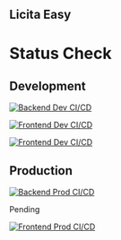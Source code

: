 ## Licita Easy

<!--

**Here are some ideas to get you started:**

🙋‍♀️ A short introduction - what is your organization all about?
🌈 Contribution guidelines - how can the community get involved?
👩‍💻 Useful resources - where can the community find your docs? Is there anything else the community should know?
🍿 Fun facts - what does your team eat for breakfast?
🧙 Remember, you can do mighty things with the power of [Markdown](https://docs.github.com/github/writing-on-github/getting-started-with-writing-and-formatting-on-github/basic-writing-and-formatting-syntax)
-->

# Status Check

## Development

[![Backend Dev CI/CD](https://github.com/licitaeasy/webapp-backend/actions/workflows/deploy-dev.yml/badge.svg)](https://github.com/licitaeasy/webapp-backend/actions/workflows/deploy-dev.yml)

[![Frontend Dev CI/CD](https://github.com/licitaeasy/landing-page/actions/workflows/deployment-dev.yml/badge.svg)](https://github.com/licitaeasy/landing-page/actions/workflows/deployment-dev.yml)

[![Frontend Dev CI/CD](https://github.com/licitaeasy/webapp-frontend/actions/workflows/deploy-dev.yml/badge.svg)](https://github.com/licitaeasy/webapp-frontend/actions/workflows/deploy-dev.yml)


## Production

[![Backend Prod CI/CD](https://github.com/licitaeasy/webapp-backend/actions/workflows/deploy-prod.yml/badge.svg)](https://github.com/licitaeasy/webapp-backend/actions/workflows/deploy-prod.yml)

Pending

[![Frontend Prod CI/CD](https://github.com/licitaeasy/webapp-frontend/actions/workflows/deploy-prod.yml/badge.svg)](https://github.com/licitaeasy/webapp-frontend/actions/workflows/deploy-prod.yml)

